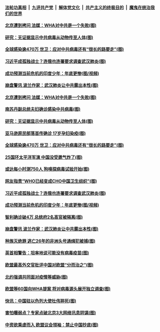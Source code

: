 

####  [法轮功真相](../../../../basic/blob/master/README.md?t=05191431) &nbsp;|&nbsp; [九评共产党](../../../../9ping.md/blob/master/README.md?t=05191431) &nbsp;|&nbsp; [解体党文化](../../../../jtdwh.md/blob/master/README.md?t=05191431)  &nbsp;|&nbsp; [共产主义的终极目的](../../../../gczydzjmd.md/blob/master/README.md?t=05191431) &nbsp;|&nbsp; [魔鬼在统治我们的世界](../../../../mgztzwmdsj.md/blob/master/README.md?t=05191431) 

#### [北京遭到拷问 法媒：WHA对中共是一个失败(图)](../pages/p9/933727.md?t=05191431) 

#### [研究：无证据显示中共病毒从动物传至人体(图)](../pages/p9/933646.md?t=05191431) 

#### [全球感染逾470万 世卫：应对中共病毒还有“很长的路要走”(图)](../pages/p9/933676.md?t=05191431) 

#### [习近平成孤独战士？连俄也连署要求调查武汉肺炎(图)](../pages/p9/933658.md?t=05191431) 

#### [成功预测当前危机的印度少年：年底更惨(图/视频)](../pages/p9/933656.md?t=05191431) 

#### [崩盘警讯 波兰作家：武汉肺炎让中共露出本性(图)](../pages/p9/933537.md?t=05191431) 

#### [北京遭到拷问 法媒：WHA对中共是一个失败(图)](../pages/p9/933727.md?t=05191431) 

#### [南苏丹副总统夫妇确诊感染中共病毒(图)](../pages/p9/933716.md?t=05191431) 

#### [研究：无证据显示中共病毒从动物传至人体(图)](../pages/p9/933646.md?t=05191431) 

#### [亚马逊原民部落首传确诊 17岁孕妇染疫(图)](../pages/p9/933690.md?t=05191431) 

#### [全球感染逾470万 世卫：应对中共病毒还有“很长的路要走”(图)](../pages/p9/933676.md?t=05191431) 

#### [25国环太平洋军演 中国没受邀气炸了(图)](../pages/p9/933683.md?t=05191431) 

#### [或达每小时测750人 狗嗅探病毒试验开始(图)](../pages/p9/933682.md?t=05191431) 

#### [网友指责“WHO已经变成CHO中国卫生组织”(图)](../pages/p9/933670.md?t=05191431) 

#### [习近平成孤独战士？连俄也连署要求调查武汉肺炎(图)](../pages/p9/933658.md?t=05191431) 

#### [成功预测当前危机的印度少年：年底更惨(图/视频)](../pages/p9/933656.md?t=05191431) 

#### [智利确诊破4万 总统府2名高官被隔离(图)](../pages/p9/933620.md?t=05191431) 

#### [崩盘警讯 波兰作家：武汉肺炎让中共露出本性(图)](../pages/p9/933537.md?t=05191431) 

#### [种族灭绝罪 逃亡26年的非洲头号通缉犯被捕(图)](../pages/p9/933533.md?t=05191431) 

#### [英首相警告：坦率地说可能没有病毒疫苗(图)](../pages/p9/933594.md?t=05191431) 

#### [欧盟最高外交官批评中国对欧盟“分而治之”(图)](../pages/p9/933593.md?t=05191431) 

#### [北约强调共同面对疫情等威胁(图)](../pages/p9/933574.md?t=05191431) 

#### [欧盟等60国向WHA提案 将对病毒源头展开独立调查(图)](../pages/p9/933523.md?t=05191431) 

#### [快讯：中国驻以色列大使杜伟猝死(图)](../pages/p9/933548.md?t=05191431) 

#### [害怕曝弱点？专家点破北京3大网络讯息阴谋(图)](../pages/p9/933452.md?t=05191431) 

#### [中资欲乘虚而入 欧盟议会领袖：禁止中国抄底(图)](../pages/p9/933504.md?t=05191431) 


